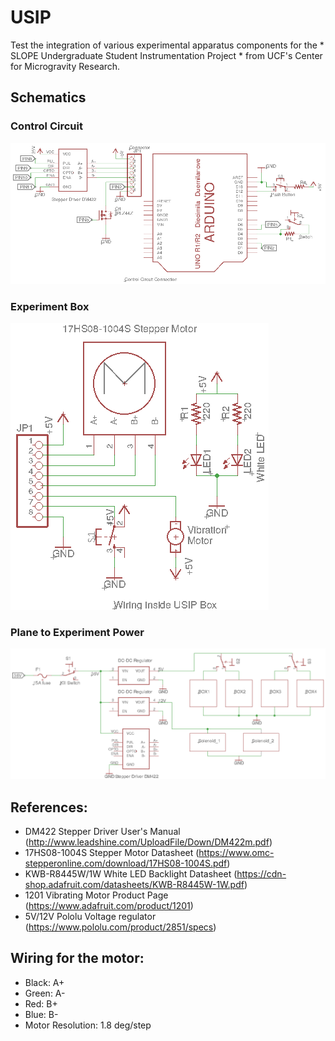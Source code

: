 # USIP

Test the integration of various experimental apparatus components for the * SLOPE Undergraduate Student Instrumentation Project * from UCF's Center for Microgravity Research.

## Schematics
### Control Circuit
![alt text](https://raw.githubusercontent.com/DiegoBriceno03/USIP/master/Schematics/USIP_Control.png)

### Experiment Box
![alt text](https://raw.githubusercontent.com/DiegoBriceno03/USIP/master/Schematics/USIP_Box.png)

### Plane to Experiment Power
![alt text](https://raw.githubusercontent.com/DiegoBriceno03/USIP/master/Schematics/Plane2USIP_Wiring.png)

## References:
- DM422 Stepper Driver User's Manual (http://www.leadshine.com/UploadFile/Down/DM422m.pdf)
- 17HS08-1004S Stepper Motor Datasheet (https://www.omc-stepperonline.com/download/17HS08-1004S.pdf)
- KWB-R8445W/1W White LED Backlight Datasheet (https://cdn-shop.adafruit.com/datasheets/KWB-R8445W-1W.pdf)
- 1201 Vibrating Motor Product Page (https://www.adafruit.com/product/1201)
- 5V/12V Pololu Voltage regulator (https://www.pololu.com/product/2851/specs)

## Wiring for the motor:
- Black: A+
- Green: A-
- Red:   B+
- Blue:  B-
- Motor Resolution: 1.8 deg/step

